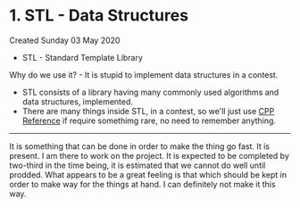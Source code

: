 # 1. STL - Data Structures
Created Sunday 03 May 2020

* STL - Standard Template Library

Why do we use it? - It is stupid to implement data structures in a contest.


* STL consists of a library having many commonly used algorithms and data structures, implemented.
* There are many things inside STL, in a contest, so we'll just use [CPP Reference](https://en.cppreference.com/w/Main_Page) if require somethimg rare, no need to remember anything.


*****

It is something that can be done in order to make the thing go fast. It is present. I am there to work on the project.
It is expected to be completed by two-third in the time being, it is estimated that we cannot do well until prodded. What appears to be a great feeling is that which should be kept in order to make way for the things at hand. I can definitely not make it this way.

